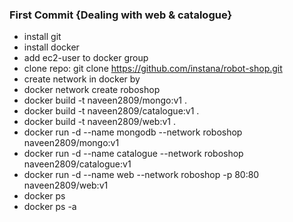 ### First Commit {Dealing with web & catalogue}
* install git
* install docker
* add ec2-user to docker group
* clone repo: git clone https://github.com/instana/robot-shop.git
* create network in docker by
* docker network create roboshop
* docker build -t naveen2809/mongo:v1 .
* docker build -t naveen2809/catalogue:v1 .
* docker build -t naveen2809/web:v1 .
* docker run -d --name mongodb --network roboshop naveen2809/mongo:v1
* docker run -d --name catalogue --network roboshop naveen2809/catalogue:v1
* docker run -d --name web --network roboshop -p 80:80 naveen2809/web:v1
* docker ps
* docker ps -a